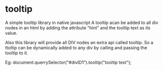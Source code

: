 tooltip
=======

A simple tooltip library in native javascript
A tooltip acan be added to all div nodes in an html by adding the attribute "hint" and the tooltip text as its value.

Also this library will provide all DIV nodes an extra api called tooltip.
So a ttoltip can be dynamically added to any div by calling and passing the tooltip to it.

Eg: document.querrySelector("#divID1").tooltip("tooltip text");
